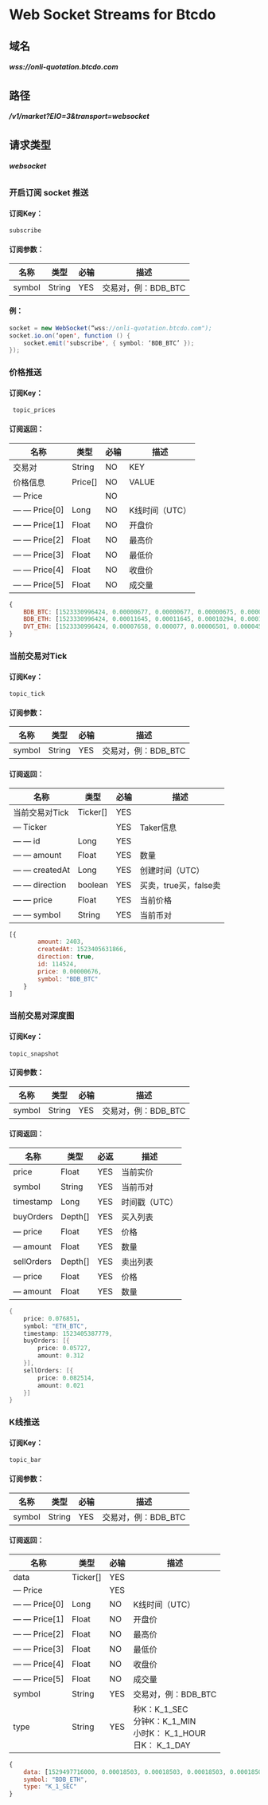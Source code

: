 # Web Socket Streams for Btcdo

## 域名

###### **wss://onli-quotation.btcdo.com**

## 路径

###### **/v1/market?EIO=3&transport=websocket**

## 请求类型

###### **websocket**

### **开启订阅** **socket** **推送**

#### 订阅Key：

```
subscribe 
```

#### 订阅参数：

| **名称** | **类型** | **必输** | **描述**            |
| -------- | -------- | -------- | ------------------- |
| symbol   | String   | YES      | 交易对，例：BDB_BTC |

#### 例：

```java
socket = new WebSocket(“wss://onli-quotation.btcdo.com");
socket.io.on(‘open', function () {
    socket.emit('subscribe', { symbol: ‘BDB_BTC’ });
});
```

### 价格推送

#### 订阅Key：

```
 topic_prices 
```

#### 订阅返回：

| **名称**     | **类型** | **必输** | **描述**       |
| ------------ | -------- | -------- | -------------- |
| 交易对       | String   | NO       | KEY            |
| 价格信息     | Price[]  | NO       | VALUE          |
| — Price      |          | NO       |                |
| — — Price[0] | Long     | NO       | K线时间（UTC） |
| — — Price[1] | Float    | NO       | 开盘价         |
| — — Price[2] | Float    | NO       | 最高价         |
| — — Price[3] | Float    | NO       | 最低价         |
| — — Price[4] | Float    | NO       | 收盘价         |
| — — Price[5] | Float    | NO       | 成交量         |

```javascript
{
	BDB_BTC: [1523330996424, 0.00000677, 0.00000677, 0.00000675, 0.00000676, 679418],
	BDB_ETH: [1523330996424, 0.00011645, 0.00011645, 0.00010294, 0.00011597, 2028162],
	DVT_ETH: [1523330996424, 0.00007658, 0.000077, 0.00006501, 0.00004515, 436062]
}
```

### 当前交易对Tick

#### 订阅Key：

```
topic_tick 
```

#### 订阅参数：

| **名称** | **类型** | **必输** | **描述**            |
| -------- | -------- | -------- | ------------------- |
| symbol   | String   | YES      | 交易对，例：BDB_BTC |

#### 订阅返回：

| **名称**       | **类型** | **必输** | **描述**              |
| -------------- | -------- | -------- | --------------------- |
| 当前交易对Tick | Ticker[] | YES      |                       |
| — Ticker       |          | YES      | Taker信息             |
| — —  id        | Long     | YES      |                       |
| — —  amount    | Float    | YES      | 数量                  |
| — —  createdAt | Long     | YES      | 创建时间（UTC）       |
| — —  direction | boolean  | YES      | 买卖，true买，false卖 |
| — —  price     | Float    | YES      | 当前价格              |
| — —  symbol    | String   | YES      | 当前币对              |

```javascript
[{
		amount: 2403,
		createdAt: 1523405631866,
		direction: true,
		id: 114524,
		price: 0.00000676,
		symbol: "BDB_BTC" 
	}
]
```

### **当前交易对深度图**

#### 订阅Key：

```
topic_snapshot 
```

#### 订阅参数：

| **名称** | **类型** | **必输** | **描述**            |
| -------- | -------- | -------- | ------------------- |
| symbol   | String   | YES      | 交易对，例：BDB_BTC |

#### 订阅返回：

| **名称**   | **类型** | **必返** | **描述**      |
| ---------- | -------- | -------- | ------------- |
| price      | Float    | YES      | 当前实价      |
| symbol     | String   | YES      | 当前币对      |
| timestamp  | Long     | YES      | 时间戳（UTC） |
| buyOrders  | Depth[]  | YES      | 买入列表      |
| —  price   | Float    | YES      | 价格          |
| — amount   | Float    | YES      | 数量          |
| sellOrders | Depth[]  | YES      | 卖出列表      |
| —  price   | Float    | YES      | 价格          |
| — amount   | Float    | YES      | 数量          |

```java
{
	price: 0.076851，
	symbol: "ETH_BTC",
	timestamp: 1523405387779,
	buyOrders: [{
		price: 0.05727,
		amount: 0.312
	}],
	sellOrders: [{
		price: 0.082514,
		amount: 0.021
	}]
}
```

### K线推送

#### 订阅Key：

```
topic_bar
```

#### 订阅参数：

| **名称** | **类型** | **必输** | **描述**            |
| -------- | -------- | -------- | ------------------- |
| symbol   | String   | YES      | 交易对，例：BDB_BTC |

#### 订阅返回：

| **名称**     | **类型** | **必输** | **描述**                                                     |
| ------------ | -------- | -------- | ------------------------------------------------------------ |
| data         | Ticker[] | YES      |                                                              |
| — Price      |          | YES      |                                                              |
| — — Price[0] | Long     | NO       | K线时间（UTC）                                               |
| — — Price[1] | Float    | NO       | 开盘价                                                       |
| — — Price[2] | Float    | NO       | 最高价                                                       |
| — — Price[3] | Float    | NO       | 最低价                                                       |
| — — Price[4] | Float    | NO       | 收盘价                                                       |
| — — Price[5] | Float    | NO       | 成交量                                                       |
| symbol       | String   | YES      | 交易对，例：BDB_BTC                                          |
| type         | String   | YES      | 秒K：K_1_SEC<br>分钟K：K_1_MIN<br>小时K： K_1_HOUR <br>日K： K_1_DAY |

```javascript
{
	data: [1529497716000, 0.00018503, 0.00018503, 0.00018503, 0.00018503, 1000],
	symbol: "BDB_ETH",
	type: "K_1_SEC"
}
```

### 
